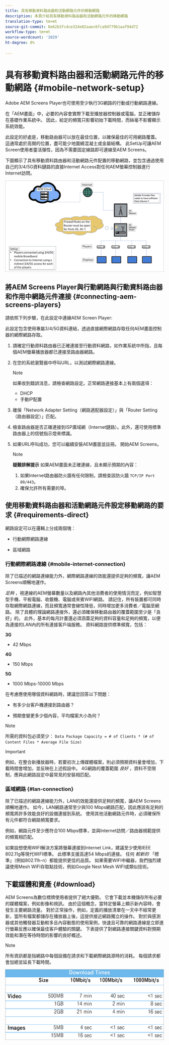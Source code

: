 ```yaml
---
title: 具有移動資料路由器和活動網路元件的移動網路
description: 本頁介紹具有移動資料路由器和活動網路元件的移動網路
translation-type: tm+mt
source-git-commit: 8e62b3fc4ce324e02aaec6fca9df79b1aaf94d72
workflow-type: tm+mt
source-wordcount: '1029'
ht-degree: 0%

---
```



# 具有移動資料路由器和活動網路元件的移動網路 {#mobile-network-setup}

Adobe AEM Screens Player也可使用至少執行3G網路的行動或行動網路連線。

在「AEM畫面」中，必要的內容會實際下載至播放器控制器或電腦，並正確儲存在基礎作業系統中。 因此，給定的頻寬只影響初始下載時間，而絲毫不影響顯示系統效能。

此設定的好處是，移動路由器可以放在最佳位置，以確保最佳的可用網路覆蓋。 這通常處於高開的位置，盡可能少地圍繞混凝土或金屬結構。
此SetUp可讓AEM Screen使用者靈活彈性，因為不需要固定線路即可連線至AEM Screens。

下圖顯示了具有移動資料路由器和活動網路元件配置的移動網路，並包含通過使用自己的3/4/5G資料鏈路的直接Internet Access對任何AEM螢幕控制器進行Internet訪問。

![](/help/using/assets/mobile-network-1.png)

## 將AEM Screens Player與行動網路與行動資料路由器和作用中網路元件連接 {#connecting-aem-screens-players}

請依照下列步驟，在此設定中連線AEM Screen Player:

此設定包含使用專屬3/4/5G資料連結，透過直接網際網路存取任何AEM畫面控制器的網際網路存取。

1. 請確定行動資料路由器已正確連接至行動資料網路，如作業系統中所指，且每個AEM螢幕播放器都已連接至路由器網路。
1. 在您的系統瀏覽器中呼叫URL，以測試網際網路連線。
   >[!NOTE]
   >如果收到錯誤消息，請檢查網路設定。正常網路連接基本上有兩個選項：
   >* DHCP
   >* 手動IP配置


1. 確保「Network Adapter Setting（網路適配器設定）」與「Router Setting（路由器設定）」匹配。

1. 檢查路由器是否正確連接到ISP廣域網（Internet鏈路）。此外，還可使用標準路由器上的信號指示燈來標識。
1. 如果URL呼叫成功，您可以繼續安裝AEM畫面並註冊。 開始AEM Screens。

   >[!NOTE]
   >**疑難排解提示**
   >如果AEM畫面未正確連線，且未顯示預期的內容：
   >
   >1. 如果Internet路由器防火牆有任何限制，請檢查該防火牆 `TCP/IP Port 80/443`。
   >1. 確保允許所有需要的埠。



## 使用移動資料路由器和活動網路元件設定移動網路的要求 {#requirements-direct}

網路設定可以在邏輯上分成兩個塊：

* 行動網際網路連線

* 區域網路

### 行動網際網路連線 {#mobile-internet-connection}

除了已描述的網路連線能力外，網際網路連線的效能還提供足夠的頻寬，讓AEM Screens順暢地運作。

*足夠* ，視連線的AEM螢幕數量以及網路內其他消費者的使用情況而定，例如智慧型手機、平板電腦、收銀機、電腦或來賓WIFI網路。
請記住，所有裝置都可同時存取網際網路連線，而且頻寬通常會線性降低，同時增加更多消費者／電腦至網路。
除了具體的理論網路連接外，還必須確保移動路由器的覆蓋範圍至少是「良好」的。 此外，基本的每月計畫還必須涵蓋足夠的資料容量和足夠的頻寬，以便為連接的LAN內的所有連接客戶端服務。
資料網路提供標準頻寬，包括：

**3G**
* 42 Mbps

**4G**
* 150 Mbps

**5G**
* 1000 Mbps-10000 Mbps

在考慮應使用哪個資料網路時，建議您回答以下問題：

* 有多少台客戶機連接到路由器？

* 預期會變更多少個內容，平均檔案大小為何？

>[!NOTE]
>所需的資料包必須至少：
`Data Package Capacity = # of Clients * (# of Content Files * Average File Size)`

>[!IMPORTANT]
>例如，在整合新播放器時，若要初次上傳媒體檔案，則必須預期資料量會增加，下載時間會增加，並反映在上述假設中。 4G網路的覆蓋範圍 *良好* ，資料不受限制，應與此網路設定中最常見的安裝相匹配。


### 區域網路 {#lan-connection}

除了已描述的網路連線能力外，LAN的效能還提供足夠的頻寬，讓AEM Screens順暢地運作。 如今，LAN網路通常至少與100 Mbps網路匹配，因此應該有足夠的頻寬將許多效能良好的設備連接到系統。 使用其他活動網路元件時，必須確保所有元件都符合網路頻寬要求。

例如，網路元件至少應符合100 Mbps標準，並與Internet訪問／路由器規範提供的頻寬相匹配。

如果設想使用WIFI解決方案將螢幕連接到Internet Link，建議至少使用IEEE 802.11g等現代WIFI標準。 此標準支援高達54 Mbps的連接。 任何 *較新的* 「標準」（例如802.11h-n）都能提供更佳的品質。 如果需要WIFI中繼器，我們強烈建議使用Mesh WIFI存取點技術，例如Google Nest Mesh WIFI或類似技術。

## 下載媒體和資產 {#download}

AEM Screens為數位標牌使用者提供了絕大優勢。 它會下載並本機儲存所有必要的媒體檔案，例如影像和視訊。 由於這個概念，當特定螢幕上顯示新內容時，會發生主要網路流量。
對於正常操作，例如，定義的播放清單在一天中不經常更新，當所有檔案都儲存在播放器上後，這提供接近網路獨立的操作。
對於與感測器或其他觸發器互動較多且內容動態的使用案例，快速且可靠的網路連線是立即進行螢幕反應以確保最佳客戶體驗的關鍵。
下表提供了對網路連接關鍵資料對預期效能和潛在等待時間的影響的良好概述。

>[!NOTE]
>所有資訊都是指網路中每個設備在請求和下載網際網路源時的消耗。 每個請求都會加總並延長下載時間。

![](/help/using/assets/mobile-router-download.png)



